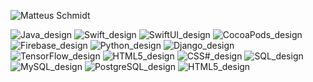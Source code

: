 ![Matteus Schmidt](https://github.com/MatteusSchmidt/MatteusSchmidt/assets/132111359/cbaedb98-295c-4ad3-954e-5bea36877b66)


![Java_design](https://github.com/MatteusSchmidt/MatteusSchmidt/assets/132111359/1eb2f71e-3019-4258-95ce-03e6d4ea6572)
![Swift_design](https://github.com/MatteusSchmidt/MatteusSchmidt/assets/132111359/9c4e0117-5b63-437a-90d7-8ec2e26ad6d8)
![SwiftUI_design](https://github.com/MatteusSchmidt/MatteusSchmidt/assets/132111359/2ee08c23-c5c3-4747-80c6-8736fa43efef)
![CocoaPods_design](https://github.com/MatteusSchmidt/MatteusSchmidt/assets/132111359/bd49ca9f-9641-4e6f-8ccb-64059baf2e0f)
![Firebase_design](https://github.com/MatteusSchmidt/MatteusSchmidt/assets/132111359/6a4287f9-d33d-493d-8c77-3d1dbc493106)
![Python_design](https://github.com/MatteusSchmidt/MatteusSchmidt/assets/132111359/e76496fc-1cbf-4713-b1c5-a822b6b457f0)
![Django_design](https://github.com/MatteusSchmidt/MatteusSchmidt/assets/132111359/f5a9303b-a652-4b99-9c37-f25b267ccfee)
![TensorFlow_design](https://github.com/MatteusSchmidt/MatteusSchmidt/assets/132111359/a622e280-7c50-42ba-929f-a00e94301b0d)
![HTML5_design](https://github.com/MatteusSchmidt/MatteusSchmidt/assets/132111359/8db206e8-7101-47fa-88d5-72c1af44bd00)
![CSS#_design](https://github.com/MatteusSchmidt/MatteusSchmidt/assets/132111359/36c23b26-7ae9-44d3-ada0-522dd7c46097)
![SQL_design](https://github.com/MatteusSchmidt/MatteusSchmidt/assets/132111359/247f1916-594b-4ab3-9e9a-9baf3190f3cc)
![MySQL_design](https://github.com/MatteusSchmidt/MatteusSchmidt/assets/132111359/a71dcb10-fbc5-466c-a094-d5d4eade4227)
![PostgreSQL_design](https://github.com/MatteusSchmidt/MatteusSchmidt/assets/132111359/f16418d4-a76c-455c-b672-039a294a5e22)
![HTML5_design](https://github.com/MatteusSchmidt/MatteusSchmidt/assets/132111359/ee44396a-4ff1-4ed8-93dc-9b72431827e1)














<!--
**MatteusSchmidt/MatteusSchmidt** is a ✨ _special_ ✨ repository because its `README.md` (this file) appears on your GitHub profile.

Here are some ideas to get you started:

- 🔭 I’m currently working on ...
- 🌱 I’m currently learning ...
- 👯 I’m looking to collaborate on ...
- 🤔 I’m looking for help with ...
- 💬 Ask me about ...
- 📫 How to reach me: ...
- 😄 Pronouns: ...
- ⚡ Fun fact: ...
-->
